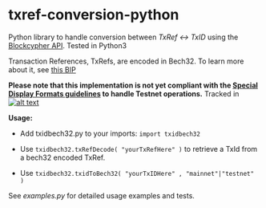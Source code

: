 # txref-conversion-python
Python library to handle conversion between _TxRef &lt;-> TxID_ using the [Blockcypher API](https://www.blockcypher.com/dev/bitcoin/#introduction). 
Tested in Python3

Transaction References, TxRefs, are encoded in Bech32. To learn more about it, see [this BIP](https://github.com/veleslavs/bips/blob/Bech32_Encoded_TxRef/bip-XXXX-Bech32_Encoded_Transaction_Postion_References.mediawiki)

**Please note that this implementation is not yet compliant with the [Special Display Formats guidelines](https://github.com/veleslavs/bips/blob/Bech32_Encoded_TxRef/bip-XXXX-Bech32_Encoded_Transaction_Postion_References.mediawiki#special-display-formats) to handle Testnet operations.** Tracked in [![alt text][issue1]](https://github.com/WebOfTrustInfo/txref-conversion-python/issues/1)

**Usage:**

- Add txidbech32.py to your imports: `import txidbech32`

- Use `txidbech32.txRefDecode( "yourTxRefHere" )` to retrieve a TxId from a bech32 encoded TxRef.

- Use `txidbech32.txidToBech32( "yourTxIDHere" , "mainnet"|"testnet" )`

See _examples.py_ for detailed usage examples and tests.

[issue1]: https://img.shields.io/badge/issue-1-blue.svg

